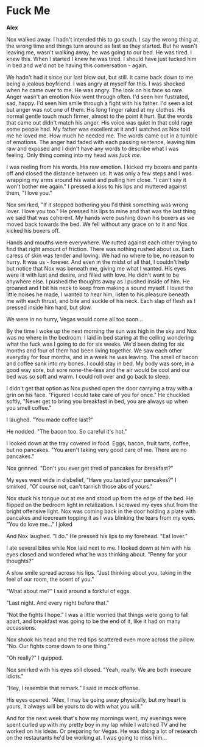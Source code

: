 # Fuck Me

**Alex**

Nox walked away.  I hadn't intended this to go south. I say the wrong thing at the wrong time and things turn around as fast as they started.  But he wasn't leaving me, wasn't walking away, he was going to our bed.  He was tired.  I knew this.  When I started I knew he was tired.  I should have just tucked him in bed and we'd not be having this conversation - again.

We hadn't had it since our last blow out, but still.  It came back down to me being a jealous boyfriend.  I was angry at myself for this. I was shocked when he came over to me.  He was angry.  The look on his face so rare.  Anger wasn't an emotion Nox went through often.  I'd seen him fustrated, sad, happy.  I'd seen him smile through a fight with his father.  I'd seen a lot but anger was not one of them.  His long finger raked at my clothes.  His normal gentle touch much firmer, almost to the point it hurt.  But the words that came out didn't match his anger.  His voice was quiet in that cold rage some people had.  My father was excellent at it and I watched as Nox told me he loved me.  How much he needed me.  The words came out in a tumble of emotions.  The anger had faded with each passing sentence, leaving him raw and exposed and I didn't have any words to describe what I was feeling.  Only thing coming into my head was _fuck me_.

I was reeling from his words.  His raw emotion.  I kicked my boxers and pants off and closed the distance between us.  It was only a few steps and I was wrapping my arms around his waist and pulling him close.  "I can't say it won't bother me again." I pressed a kiss to his lips and muttered against them, "I love you."

Nox smirked, "If it stopped bothering you I'd think something was wrong lover.  I love you too."  He pressed his lips to mine and that was the last thing we said that was coherent.  My hands were pushing down his boxers as we moved back towards the bed.  We fell without any grace on to it and Nox kicked his boxers off.

Hands and mouths were everywhere.  We rutted against each other trying to find that right amount of friction.  There was nothing rushed about us.  Each caress of skin was tender and loving.  We had no where to be, no reason to hurry.  It was us - forever.  And even in the midst of all that, I couldn't help but notice that Nox was beneath me, giving me what I wanted.  His eyes were lit with lust and desire, and filled with love.  He didn't want to be anywhere else.  I pushed the thoughts away as I pushed inside of him.   He groaned and I bit his neck to keep from making a sound myself.  I loved the little noises he made, I wanted to hear him, listen to his pleasure beneath me with each thrust, and bite and suckle of his neck.  Each slap of flesh as I pressed inside him hard, but slow.

We were in no hurry, Vegas would come all too soon...

By the time I woke up the next morning the sun was high in the sky and Nox was no where in the bedroom.  I laid in bed staring at the ceiling wondering what the fuck was I going to do for six weeks.  We'd been dating for six months and four of them had been living together.  We saw each other everyday for four months, and in a week he was leaving.  The smell of bacon and coffee sank into my bones.  I could stay in bed.  My body was sore, in a good way sore, but sore none-the-less and the air would be cool and our bed was so soft and warm.  I could roll over and go back to sleep.

I didn't get that option as Nox pushed open the door carrying a tray with a grin on his face.  "Figured I could take care of you for once."  He chuckled softly, "Never get to bring you breakfast in bed, you are always up when you smell coffee."

I laughed.  "You made coffee last?"

He nodded.  "The bacon too.  So careful it's hot."

I looked down at the tray covered in food.  Eggs, bacon, fruit tarts, coffee, but no pancakes.  "You aren't taking very good care of me.  There are no pancakes."

Nox grinned.  "Don't you ever get tired of pancakes for breakfast?"

My eyes went wide in disbelief, "Have you tasted your pancakes?"  I smirked, "Of course not, can't tarnish those abs of yours."

Nox stuck his tongue out at me and stood up from the edge of the bed.  He flipped on the bedroom light in retalization.  I screwed my eyes shut from the bright offensive light.  Nox was coming back in the door holding a plate with pancakes and icecream topping it as I was blinking the tears from my eyes.  "You do love me..."  I joked

And Nox laughed.  "I do."  He pressed his lips to my forehead.  "Eat lover."

I ate several bites while Nox laid next to me.  I looked down at him with his eyes closed and wondered what he was thinking about.  "Penny for your thoughts?"

A slow smile spread across his lips.  "Just thinking about you, taking in the feel of our room, the scent of you."

"What about me?" I said around a forkful of eggs.

"Last night.  And every night before that."

"Not the fights I hope."  I was a little worried that things were going to fall apart, and breakfast was going to be the end of it, like it had on many occassions.

Nox shook his head and the red tips scattered even more across the pillow.  "No.  Our fights come down to one thing."

"Oh really?"  I quipped.

Nox smirked with his eyes still closed.  "Yeah, really.  We are both insecure idiots."

"Hey, I resemble that remark."  I said in mock offense.

His eyes opened.  "Alex, I may be going away physically, but my heart is yours, it always will be yours to do with what you will."

And for the next week that's how my mornings went, my evenings were spent curled up with my pretty boy in my lap while I watched TV and he worked on his ideas.  Or preparing for Vegas.  He was doing a lot of research on the restaurants he'd be working at.  I was going to miss him...